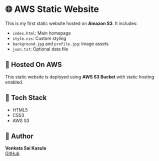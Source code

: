 # 🌐 AWS Static Website

This is my first static website hosted on **Amazon S3**. It includes:

- `index.html`: Main homepage
- `style.css`: Custom styling
- `background.jpg` and `profile.jpg`: Image assets
- `json.txt`: Optional data file

## 🚀 Hosted On AWS
This static website is deployed using **AWS S3 Bucket** with static hosting enabled.

## 📂 Tech Stack
- HTML5
- CSS3
- AWS S3

## 👤 Author
**Venkata Sai Kasula**  
[GitHub](https://github.com/kasulavenkatasai)
